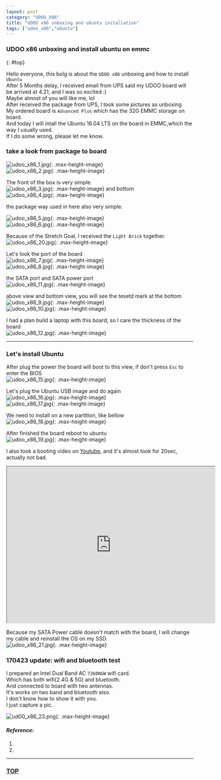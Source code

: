 ```yaml
---
layout: post
category: "UDOO_X86"
title: "UDOO x86 unboxing and ubuntu installation"
tags: ["udoo_x86","ubuntu"]
---
```


### UDOO x86 unboxing and install ubuntu on emmc 
{: #top}

Hello everyone, this bolg is about the `UDOO x86` unboxing and how to install `Ubuntu`  
After 5 Months delay, I received email from UPS said my UDOO board will be arrived at 4.21, and I was so excited :)  
Maybe almost of you will like me, lol  
After received the package from UPS, I took some pictures as unboxing  
My ordered board is `Advanced Plus` which has the 32G EMMC storage on board.  
And today I will intall the Ubuntu 16.04 LTS on the board in EMMC,which the way I usually used.  
If I do some wrong, please let me know.  

### take a look from package to board  

![udoo_x86_1.jpg](http://7xifyp.com1.z0.glb.clouddn.com/Udoo_x86/unboxing/udoo_x86_1.jpg){: .max-height-image}  
![udoo_x86_2.jpg](http://7xifyp.com1.z0.glb.clouddn.com/Udoo_x86/unboxing/udoo_x86_2.jpg){: .max-height-image}  

The front of the box is very simple.  
![udoo_x86_3.jpg](http://7xifyp.com1.z0.glb.clouddn.com/Udoo_x86/unboxing/udoo_x86_3.jpg){: .max-height-image}
and bottom  
![udoo_x86_4.jpg](http://7xifyp.com1.z0.glb.clouddn.com/Udoo_x86/unboxing/udoo_x86_4.jpg){: .max-height-image}

the package way used in here also very simple.  

![udoo_x86_5.jpg](http://7xifyp.com1.z0.glb.clouddn.com/Udoo_x86/unboxing/udoo_x86_5.jpg){: .max-height-image}  
![udoo_x86_6.jpg](http://7xifyp.com1.z0.glb.clouddn.com/Udoo_x86/unboxing/udoo_x86_6.jpg){: .max-height-image}

Because of the Stretch Goal, I received the `Light Brick` together.  
![udoo_x86_20.jpg](http://7xifyp.com1.z0.glb.clouddn.com/Udoo_x86/unboxing/udoo_x86_20.jpg){: .max-height-image}

Let's look the port of the board  
![udoo_x86_7.jpg](http://7xifyp.com1.z0.glb.clouddn.com/Udoo_x86/unboxing/udoo_x86_7.jpg){: .max-height-image}  
![udoo_x86_8.jpg](http://7xifyp.com1.z0.glb.clouddn.com/Udoo_x86/unboxing/udoo_x86_8.jpg){: .max-height-image}

the SATA port and SATA power port  
![udoo_x86_11.jpg](http://7xifyp.com1.z0.glb.clouddn.com/Udoo_x86/unboxing/udoo_x86_11.jpg){: .max-height-image}  

above view and bottom view, you will see the tesetd mark at the bottom  
![udoo_x86_9.jpg](http://7xifyp.com1.z0.glb.clouddn.com/Udoo_x86/unboxing/udoo_x86_9.jpg){: .max-height-image}  
![udoo_x86_10.jpg](http://7xifyp.com1.z0.glb.clouddn.com/Udoo_x86/unboxing/udoo_x86_10.jpg){: .max-height-image}  

I had a plan build a laptop with this board, so I care the thickness of the board  
![udoo_x86_12.jpg](http://7xifyp.com1.z0.glb.clouddn.com/Udoo_x86/unboxing/udoo_x86_12.jpg){: .max-height-image}  

- - - - 

### Let's install Ubuntu  

After plug the power the board will boot to this view, if don't press `Esc` to enter the BIOS  
![udoo_x86_15.jpg](http://7xifyp.com1.z0.glb.clouddn.com/Udoo_x86/unboxing/udoo_x86_15.jpg){: .max-height-image}

Let's plug the Ubuntu USB image and do again  
![udoo_x86_16.jpg](http://7xifyp.com1.z0.glb.clouddn.com/Udoo_x86/unboxing/udoo_x86_16.jpg){: .max-height-image}  
![udoo_x86_17.jpg](http://7xifyp.com1.z0.glb.clouddn.com/Udoo_x86/unboxing/udoo_x86_17.jpg){: .max-height-image}  

We need to install on a new partition, like bellow  
![udoo_x86_18.jpg](http://7xifyp.com1.z0.glb.clouddn.com/Udoo_x86/unboxing/udoo_x86_18.jpg){: .max-height-image}  

After finished the board reboot to ubuntu  
![udoo_x86_19.jpg](http://7xifyp.com1.z0.glb.clouddn.com/Udoo_x86/unboxing/udoo_x86_19.jpg){: .max-height-image}  

I also took a booting video on [Youtube](https://youtu.be/dhs0ZWup2N0), and it's almost took for 20sec, actually not bad.  
<iframe width="560" height="420" src="http://www.youtube.com/embed/dhs0ZWup2N0?color=white&theme=light"></iframe>  

Because my SATA Power cable doesn't match with the board, I will change my cable and reinstall the OS on my SSD.  
![udoo_x86_21.jpg](http://7xifyp.com1.z0.glb.clouddn.com/Udoo_x86/unboxing/udoo_x86_21.jpg){: .max-height-image}  

### 170423 update: wifi and bluetooth test

I prepared an Intel Dual Band AC `7260NGW` wifi card.  
Which has both wifi(2.4G & 5G) and bluetooth.  
And connected to board with two antennas.  
It's works on two band and bluetooth also.  
I don't know how to show it with you.  
I just capture a pic.  

![ud00_x86_23.png](http://7xifyp.com1.z0.glb.clouddn.com/Udoo_x86/unboxing/ud00_x86_23.png){: .max-height-image}  


#### *Reference:*  

1. []()  
2. []()  


- - - 

### [TOP](#top)
